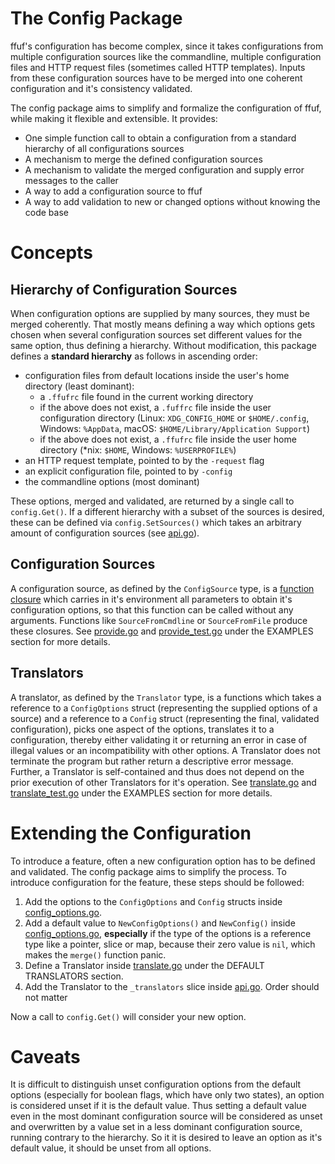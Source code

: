# The Config Package

ffuf's configuration has become complex, since it takes configurations from multiple configuration sources like the commandline, multiple configuration files and HTTP request files (sometimes called HTTP templates). Inputs from these configuration sources have to be merged into one coherent configuration and it's consistency validated.

The config package aims to simplify and formalize the configuration of ffuf, while making it flexible and extensible. It provides:
  * One simple function call to obtain a configuration from a standard hierarchy of all configurations sources
  * A mechanism to merge the defined configuration sources
  * A mechanism to validate the merged configuration and supply error messages to the caller
  * A way to add a configuration source to ffuf
  * A way to add validation to new or changed options without knowing the code base

# Concepts

## Hierarchy of Configuration Sources

When configuration options are supplied by many sources, they must be merged coherently. That mostly means defining a way which options gets chosen when several configuration sources set different values for the same option, thus defining a hierarchy. Without modification, this package defines a **standard hierarchy** as follows in ascending order:
  * configuration files from default locations inside the user's home directory (least dominant):
    * a `.ffufrc` file found in the current working directory
    * if the above does not exist, a `.fuffrc` file inside the user configuration directory (Linux: `XDG_CONFIG_HOME` or `$HOME/.config`, Windows: `%AppData`, macOS: `$HOME/Library/Application Support`)
    * if the above does not exist, a `.ffufrc` file inside the user home directory (*nix: `$HOME`, Windows: `%USERPROFILE%`)
  * an HTTP request template, pointed to by the `-request` flag
  * an explicit configuration file, pointed to by `-config`
  * the commandline options (most dominant)

These options, merged and validated, are returned by a single call to `config.Get()`. If a different hierarchy with a subset of the sources is desired, these can be defined via `config.SetSources()` which takes an arbitrary amount of configuration sources (see [api.go](api.go)).

## Configuration Sources

A configuration source, as defined by the `ConfigSource` type, is a [function closure](https://en.wikipedia.org/wiki/Closure_(computer_programming)) which carries in it's environment all parameters to obtain it's configuration options, so that this function can be called without any arguments. Functions like `SourceFromCmdline` or `SourceFromFile` produce these closures. See [provide.go](provide.go) and [provide_test.go](provide_test.go) under the EXAMPLES section for more details.

## Translators
A translator, as defined by the `Translator` type, is a functions which takes a reference to a `ConfigOptions` struct (representing the supplied options of a source) and a reference to a `Config` struct (representing the final, validated configuration), picks one aspect of the options, translates it to a configuration, thereby either validating it or returning an error in case of illegal values or an incompatibility with other options. A Translator does not terminate the program but rather return a descriptive error message. Further, a Translator is self-contained and thus does not depend on the prior execution of other Translators for it's operation. See [translate.go](translate.go) and [translate_test.go](translate_test.go) under the EXAMPLES section for more details.

# Extending the Configuration
To introduce a feature, often a new configuration option has to be defined and validated. The config package aims to simplify the process. To introduce configuration for the feature, these steps should be followed:
  1. Add the options to the `ConfigOptions` and `Config` structs inside [config_options.go](config_options.go).
  2. Add a default value to `NewConfigOptions()` and `NewConfig()` inside [config_options.go](config_options.go), **especially** if the type of the options is a reference type like a pointer, slice or map, because their zero value is `nil`, which makes the `merge()` function panic.
  3. Define a Translator inside [translate.go](translate.go) under the DEFAULT TRANSLATORS section.
  4. Add the Translator to the `_translators` slice inside [api.go](api.go). Order should not matter

Now a call to `config.Get()` will consider your new option.

# Caveats
It is difficult to distinguish unset configuration options from the default options (especially for boolean flags, which have only two states), an option is considered unset if it is the default value. Thus setting a default value even in the most dominant configuration source will be considered as unset and overwritten by a value set in a less dominant configuration source, running contrary to the hierarchy. So it it is desired to leave an option as it's default value, it should be unset from all options.
